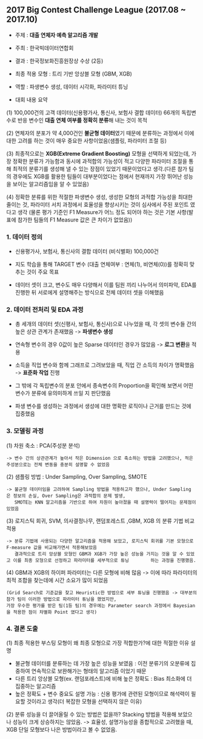## 2017 Big Contest Challenge League (2017.08 ~ 2017.10)

- 주제 : **대출 연체자 예측 알고리즘 개발**
- 주최 : 한국빅데이터연합회
- 결과 : 한국정보화진흥원장상 수상 (2등)
- 최종 적용 모형 : 트리 기반 앙상블 모형 (GBM, XGB)
- 역할 : 파생변수 생성, 데이터 시각화, 파라미터 튜닝

- 대회 내용 요약 

 (1) 100,000건의 고객 데이터(신용평가사, 통신사, 보험사 결합 데이터) 66개의 독립변수로 반응 변수인 **대출 연체 여부를 정확히 분류**해 내는 것이 목적
  
 (2) 연체자의 분포가 약 4,000건인 **불균형 데이터**였기 때문에 분류하는 과정에서 이에 대한 고려를 하는 것이 매우 중요한 사항이었음(샘플링, 파라미터 조절 등)
 
 (3) 최종적으로는 **XGB(Extreme Gradient Boosting)** 모형을 선택하게 되었는데, 가장 정확한 분류가 가능함과 동시에 과적합의 가능성이 적고 다양한 파라미터 조절을 통해 최적의 분류기를 생성해 낼 수 있는 장점이 있었기 때문이었다고 생각.(다른 참가 팀의 경우에도 XGB를 활용한 팀들이 대부분이었다는 점에서 현재까지 가장 뛰어난 성능을 보이는 알고리즘임을 알 수 있었음)
 
 (4) 정확한 분류를 위한 적절한 파생변수 생성, 생성한 모형의 과적합 가능성을 최대한 줄이는 것, 파라미터 서치 과정에서 효율성을 향상시키는 것이 심사에서 주된 포인트 였다고 생각 (물론 평가 기준인 F1 Measure가 어느 정도 되어야 하는 것은 기본 사항(발표에 참가한 팀들의 F1 Measure 값은 큰 차이가 없었음))

### 1. 데이터 정의

- 신용평가사, 보험사, 통신사의 결합 데이터 (비식별화) 100,000건

- 지도 학습을 통해 TARGET 변수 (대출 연체여부 : 연체(1), 비연체(0))를 정확히 맞추는 것이 주요 목표

- 데이터 셋이 크고, 변수도 매우 다양해서 이를 팀원 끼리 나누어서 의미파악, EDA를 진행한 뒤 서로에게 설명해주는 방식으로 전체 데이터 셋을 이해했음

### 2. 데이터 전처리 및 EDA 과정

- 총 세개의 데이터 셋(신평사, 보험사, 통신사)으로 나누었을 때, 각 셋의 변수들 간의 높은 상관 관계가 존재했음 -> **파생변수 생성**

- 연속형 변수의 경우 0값이 높은 Sparse 데이터인 경우가 많았음 -> **로그 변환**을 적용

- 소득을 직업 변수와 함께 그래프로 그려보았을 때, 직업 간 소득의 차이가 명확했음 -> **표준화 작업** 진행

- 그 밖에 각 독립변수의 분포 안에서 종속변수의 Proportion을 확인해 보면서 어떤 변수가 분류에 유의미하게 쓰일 지 판단했음

- 파생 변수를 생성하는 과정에서 생성에 대한 명확한 로직이나 근거를 만드는 것에 집중했음

### 3. 모델링 과정

(1) 차원 축소 : PCA(주성분 분석)

    -> 변수 간의 상관관계가 높아서 작은 Dimension 으로 축소하는 방법을 고려했으나, 적은 주성분으로는 전체 변동을 충분히 설명할 수 없었음

(2) 샘플링 방법 : Under Sampling, Over Sampling, SMOTE

    -> 불균형 데이터임을 고려하여 Sampling 방법을 적용하고자 했으나, Under Sampling 은 정보의 손실, Over Sampling은 과적합의 문제 발생,
       SMOTE는 KNN 알고리즘을 기반으로 하여 차원이 높아졌을 때 설명력이 떨어지는 문제점이 있었음

(3) 로지스틱 회귀, SVM, 의사결정나무, 랜덤포레스트 ,GBM, XGB 의 분류 기법 비교 적용

    -> 분류 기법에 사용되는 다양한 알고리즘을 적용해 보았고, 로지스틱 회귀를 기본 모형으로 F-measure 값을 비교해가면서 적용해보았음
       결과적으로 트리 앙상블 모형인 GBM과 XGB가 가장 높은 성능을 가지는 것을 알 수 있었고 이를 최종 모형으로 선정하고 파라미터를 세부적으로 튜닝        하는 과정을 진행했음.
    
(4) GBM과 XGB의 하이퍼 파라미터는 다른 모형에 비해 많음 -> 이에 따라 파라미터의 최적 조합을 찾는데에 시간 소요가 많이 되었음

    (Grid Search로 기준값을 찾고 Heuristic한 방법으로 세부 튜닝을 진행했음 -> 대부분의 참가 팀이 이러한 방법으로 파라미터 튜닝을 했었지만,
    가장 우수한 평가를 받은 팀(1등 팀)의 경우에는 Parameter search 과정에서 Bayesian 을 적용한 점이 차별화 Point 였다고 생각)
    
### 4. 결론 도출

(1) 최종 적용한 부스팅 모형이 왜 최종 모형으로 가장 적합한가?에 대한 적절한 이유 설명
   
   - 불균형 데이터를 분류하는 데 가장 높은 성능을 보였음 : 이전 분류기의 오분류에 집중하여 연속적으로 보완해가는 형태의 알고리즘 이었기 때문
   - 다른 트리 앙상블 모형(ex. 랜덤포레스트)에 비해 높은 정확도 : Bias 최소화에 더 집중하는 알고리즘
   - 높은 정확도 + 변수 중요도 설명 가능 : 신용 평가에 관련된 모형이므로 해석력이 필요할 것이라고 생각(더 복잡한 모형을 선택하지 않은 이유)
    
(2) 분류 성능을 더 끌어올릴 수 있는 방법은 없을까? Stacking 방법을 적용해 보았으나 성능이 크게 상승하지는 않았음.
   -> 효율성, 설명가능성을 종합적으로 고려했을 때, XGB 단일 모형보다 나은 방법이라고 볼 수 없었음. 
